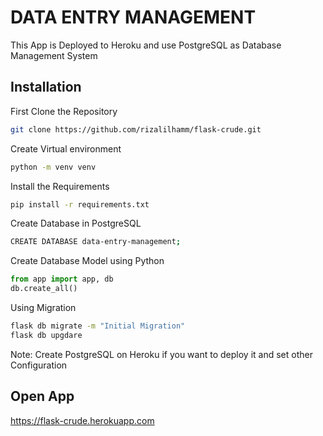 # DATA ENTRY MANAGEMENT
This App is Deployed to Heroku and use PostgreSQL as Database Management System

## Installation
First Clone the Repository
```bash
git clone https://github.com/rizalilhamm/flask-crude.git
```

Create Virtual environment
```bash
python -m venv venv
```

Install the Requirements
```bash
pip install -r requirements.txt
```

Create Database in PostgreSQL
```bash
CREATE DATABASE data-entry-management;
```

Create Database Model using Python
```python
from app import app, db
db.create_all()
```

Using Migration
```bash
flask db migrate -m "Initial Migration"
flask db upgdare
```

Note: Create PostgreSQL on Heroku if you want to deploy it and set other Configuration

## Open App
https://flask-crude.herokuapp.com
